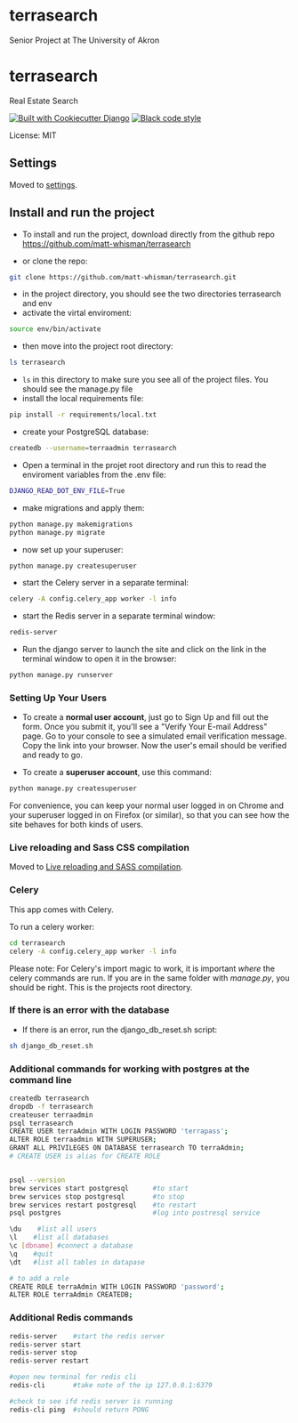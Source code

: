 # terrasearch
Senior Project at The University of Akron

# terrasearch

Real Estate Search

[![Built with Cookiecutter Django](https://img.shields.io/badge/built%20with-Cookiecutter%20Django-ff69b4.svg?logo=cookiecutter)](https://github.com/cookiecutter/cookiecutter-django/)
[![Black code style](https://img.shields.io/badge/code%20style-black-000000.svg)](https://github.com/ambv/black)

License: MIT

## Settings

Moved to [settings](http://cookiecutter-django.readthedocs.io/en/latest/settings.html).

## Install and run the project

- To install and run the project, download directly from the github repo <https://github.com/matt-whisman/terrasearch>

- or clone the repo:

```bash
git clone https://github.com/matt-whisman/terrasearch.git
```

- in the project directory, you should see the two directories terrasearch and env
- activate the virtal enviroment:

```bash
source env/bin/activate
```

- then move into the project root directory:

```bash
ls terrasearch
```

- `ls` in this directory to make sure you see all of the project files.  You should see the manage.py file
- install the local requirements file:

```bash
pip install -r requirements/local.txt
```

- create your PostgreSQL database:

```bash
createdb --username=terraadmin terrasearch
```

- Open a terminal in the projet root directory and run this to read the enviroment variables from the .env file:

```bash
DJANGO_READ_DOT_ENV_FILE=True
```

- make migrations and apply them:

```bash
python manage.py makemigrations
python manage.py migrate
```

- now set up your superuser:

```bash
python manage.py createsuperuser
```

- start the Celery server in a separate terminal:

```bash
celery -A config.celery_app worker -l info
```

- start the Redis server in a separate terminal window:

```bash
redis-server
```

- Run the django server to launch the site and click on the link in the terminal window to open it in the browser:

```bash
python manage.py runserver
```

### Setting Up Your Users

- To create a **normal user account**, just go to Sign Up and fill out the form. Once you submit it, you'll see a "Verify Your E-mail Address" page. Go to your console to see a simulated email verification message. Copy the link into your browser. Now the user's email should be verified and ready to go.

- To create a **superuser account**, use this command:

```bash
python manage.py createsuperuser
```

For convenience, you can keep your normal user logged in on Chrome and your superuser logged in on Firefox (or similar), so that you can see how the site behaves for both kinds of users.

### Live reloading and Sass CSS compilation

Moved to [Live reloading and SASS compilation](https://cookiecutter-django.readthedocs.io/en/latest/developing-locally.html#sass-compilation-live-reloading).

### Celery

This app comes with Celery.

To run a celery worker:

``` bash
cd terrasearch
celery -A config.celery_app worker -l info
```

Please note: For Celery's import magic to work, it is important *where* the celery commands are run. If you are in the same folder with *manage.py*, you should be right.  This is the projects root directory.

### If there is an error with the database

- If there is an error, run the django_db_reset.sh script:

```bash
sh django_db_reset.sh
```

### Additional commands for working with postgres at the command line

```bash
createdb terrasearch
dropdb -f terrasearch
createuser terraadmin
psql terrasearch
CREATE USER terraAdmin WITH LOGIN PASSWORD 'terrapass';
ALTER ROLE terraadmin WITH SUPERUSER;
GRANT ALL PRIVILEGES ON DATABASE terrasearch TO terraAdmin;
# CREATE USER is alias for CREATE ROLE


psql --version
brew services start postgresql      #to start
brew services stop postgresql       #to stop
brew services restart postgresql    #to restart
psql postgres                       #log into postresql service

\du    #list all users
\l    #list all databases
\c [dbname] #connect a database
\q    #quit
\dt   #list all tables in datapase

# to add a role
CREATE ROLE terraAdmin WITH LOGIN PASSWORD 'password';
ALTER ROLE terraAdmin CREATEDB;
```

### Additional Redis commands

```bash
redis-server    #start the redis server
redis-server start
redis-server stop
redis-server restart

#open new terminal for redis cli
redis-cli       #take note of the ip 127.0.0.1:6379

#check to see ifd redis server is running
redis-cli ping  #should return PONG
```
